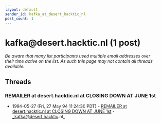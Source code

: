 ```yaml
---
layout: default
sender_id: kafka_at_desert_hacktic_nl
post_count: 1
---
```


# kafka<span>@</span>desert.hacktic.nl (1 post)

_Be aware that many list participants used multiple email addresses over their time active on the list. As such this page may not contain all threads available._

## Threads

### REMAILER at desert.hacktic.nl at CLOSING DOWN AT JUNE 1st
+ 1994-05-27 (Fri, 27 May 94 11:24:30 PDT) - [REMAILER at desert.hacktic.nl at CLOSING DOWN AT JUNE 1st](/archive/1994/05/25f8d06cf7948eb0179f9743615708d88b1033cf9634ee22cf181af712042f99) - _kafka@desert.hacktic.nl_


